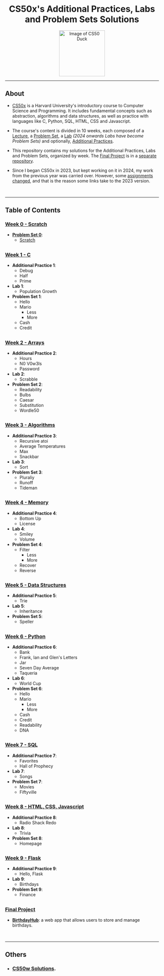 <div align="center">

  # CS50x's Additional Practices, Labs and Problem Sets Solutions
  <img alt="Image of CS50 Duck" height="150px" src="https://cs50.gallerycdn.vsassets.io/extensions/cs50/ddb50/1.1.2/1691002683906/Microsoft.VisualStudio.Services.Icons.Default" />

</div>

<hr>

## About

- [CS50x](https://cs50.harvard.edu/x/) is a Harvard University's introductory course to Computer Science and Programming. It includes fundamental concepts such as abstraction, algorithms and data structures, as well as practice with languages like C, Python, SQL, HTML, CSS and Javascript.

- The course's content is divided in 10 weeks, each composed of a [Lecture](https://cs50.harvard.edu/x/syllabus/#lectures), a [Problem Set](https://cs50.harvard.edu/x/syllabus/#problem-sets), a [Lab](https://cs50.harvard.edu/x/2023/syllabus/#labs) *(2024 onwards Labs have become Problem Sets)* and optionally, [Additional Practices](https://cs50.harvard.edu/x/practice/).

- This repository contains my solutions for the Additional Practices, Labs and Problem Sets, organized by week. The [Final Project](https://cs50.harvard.edu/x/project/) is in a [separate repository](https://github.com/iz00/birthday-hub).

- Since I began CS50x in 2023, but kept working on it in 2024, my work from the previous year was carried over. However, some [assignments changed](https://cs50.harvard.edu/x/new/), and that is the reason some links take to the 2023 version.

<br><hr>

## Table of Contents

### [Week 0 - Scratch](https://cs50.harvard.edu/x/weeks/0/)
- [**Problem Set 0**](https://cs50.harvard.edu/x/psets/0/):
    - [Scratch](https://github.com/iz00/CS50x/tree/main/week0/pset0)

##

### [Week 1 - C](https://cs50.harvard.edu/x/weeks/1/)
- **Additional Practice 1**:
    - Debug
    - Half
    - Prime
- **Lab 1**:
    - Population Growth
- **Problem Set 1**:
    - Hello
    - Mario
        - Less
        - More
    - Cash
    - Credit

##

### [Week 2 - Arrays](https://cs50.harvard.edu/x/weeks/2/)
- **Additional Practice 2**:
    - Hours
    - N0 V0w3ls
    - Password
- **Lab 2**:
    - Scrabble
- **Problem Set 2**:
    - Readability
    - Bulbs
    - Caesar
    - Substitution
    - Wordle50

##

### [Week 3 - Algorithms](https://cs50.harvard.edu/x/weeks/3/)
- **Additional Practice 3**:
    - Recursive atoi
    - Average Temperatures
    - Max
    - Snackbar
- **Lab 3**:
    - Sort
- **Problem Set 3**:
    - Pluraliy
    - Runoff
    - Tideman

##

### [Week 4 - Memory](https://cs50.harvard.edu/x/weeks/4/)
- **Additional Practice 4**:
    - Bottom Up
    - License
- **Lab 4**:
    - Smiley
    - Volume
- **Problem Set 4**:
    - Filter
        - Less
        - More
    - Recover
    - Reverse

##

### [Week 5 - Data Structures](https://cs50.harvard.edu/x/weeks/5/)
- **Additional Practice 5**:
    - Trie
- **Lab 5**:
    - Inheritance
- **Problem Set 5**:
    - Speller

##

### [Week 6 - Python](https://cs50.harvard.edu/x/weeks/6/)
- **Additional Practice 6**:
    - Bank
    - Frank, Ian and Glen's Letters
    - Jar
    - Seven Day Average
    - Taqueria
- **Lab 6**:
    - World Cup
- **Problem Set 6**:
    - Hello
    - Mario
        - Less
        - More
    - Cash
    - Credit
    - Readability
    - DNA

##

### [Week 7 - SQL](https://cs50.harvard.edu/x/weeks/7/)
- **Additional Practice 7**:
    - Favorites
    - Hall of Prophecy
- **Lab 7**:
    - Songs
- **Problem Set 7**:
    - Movies
    - Fiftyville

##

### [Week 8 - HTML, CSS, Javascript](https://cs50.harvard.edu/x/weeks/8/)
- **Additional Practice 8**:
    - Radio Shack Redo
- **Lab 8**:
    - Trivia
- **Problem Set 8**:
    - Homepage

##

### [Week 9 - Flask](https://cs50.harvard.edu/x/weeks/9/)
- **Additional Practice 9**:
    - Hello, Flask
- **Lab 9**:
    - Birthdays
- **Problem Set 9**:
    - Finance

##

### [Final Project](https://cs50.harvard.edu/x/2024/project/)
- **[BirthdayHub](https://github.com/iz00/birthday-hub)**: a web app that allows users to store and manage birthdays.

<br><hr>

## Others
- ### [CS50w Solutions](https://github.com/iz00/CS50w).
